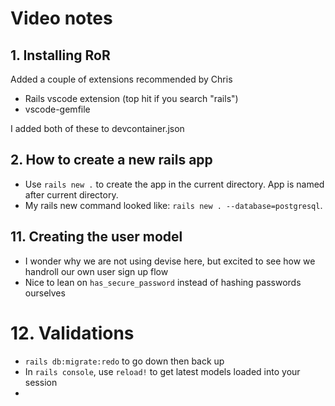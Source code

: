 # Video notes

## 1. Installing RoR

Added a couple of extensions recommended by Chris
* Rails vscode extension (top hit if you search "rails")
* vscode-gemfile

I added both of these to devcontainer.json

## 2. How to create a new rails app

* Use `rails new .` to create the app in the current directory. App is named after current directory.
* My rails new command looked like: `rails new . --database=postgresql`. 

## 11. Creating the user model

* I wonder why we are not using devise here, but excited to see how we handroll our own user sign up flow
* Nice to lean on `has_secure_password` instead of hashing passwords ourselves

# 12. Validations

* `rails db:migrate:redo` to go down then back up
* In `rails console`, use `reload!` to get latest models loaded into your session
* 
